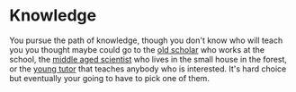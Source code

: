 # Knowledge

You pursue the path of knowledge, though you don't know who will teach you you
thought maybe could go to the [old scholar](./scholar.md) who works at the
school, the [middle aged scientist](./sientest.md) who lives in the small house
in the forest, or the [young tutor](./tutor.md) that teaches anybody who is
interested. It's hard choice but eventually your going to have to pick one of
them.